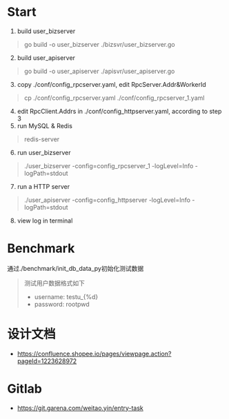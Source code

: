 # Start

1. build user_bizserver
> go build -o user_bizserver ./bizsvr/user_bizserver.go
2. build user_apiserver
> go build -o user_apiserver ./apisvr/user_apiserver.go
3. copy ./conf/config_rpcserver.yaml, edit RpcServer.Addr&WorkerId 
> cp ./conf/config_rpcserver.yaml ./conf/config_rpcserver_1.yaml
4. edit RpcClient.Addrs in ./conf/config_httpserver.yaml, according to step 3
5. run MySQL & Redis
> redis-server
6. run user_bizserver 
> ./user_bizserver -config=config_rpcserver_1 -logLevel=Info -logPath=stdout
7. run a HTTP server
> ./user_apiserver -config=config_httpserver -logLevel=Info -logPath=stdout
8. view log in terminal

# Benchmark
通过./benchmark/init_db_data_py初始化测试数据
> 测试用户数据格式如下
> - username: testu_{%d}
> - password: rootpwd

# 设计文档
- https://confluence.shopee.io/pages/viewpage.action?pageId=1223628972

# Gitlab
- https://git.garena.com/weitao.yin/entry-task